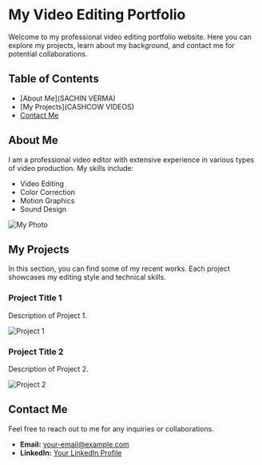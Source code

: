 # My Video Editing Portfolio

Welcome to my professional video editing portfolio website. Here you can explore my projects, learn about my background, and contact me for potential collaborations.

## Table of Contents

- [About Me](SACHIN VERMA)
- [My Projects](CASHCOW VIDEOS)
- [Contact Me](8103523875)

## About Me

I am a professional video editor with extensive experience in various types of video production. My skills include:

- Video Editing
- Color Correction
- Motion Graphics
- Sound Design

![My Photo](https://www.instagram.com/p/CVGPNLJBx46/?utm_source=ig_web_copy_link&igsh=MzRlODBiNWFlZA==)

## My Projects

In this section, you can find some of my recent works. Each project showcases my editing style and technical skills.

### Project Title 1

Description of Project 1.

![Project 1](https://www.youtube.com/watch?v=U69s3XXBMbg)

### Project Title 2

Description of Project 2.

![Project 2](path/to/project2-thumbnail.jpg)

<!-- Add more projects as needed -->

## Contact Me

Feel free to reach out to me for any inquiries or collaborations.

- **Email:** [your-email@example.com](onebrainfilms@gmail.com)
- **LinkedIn:** [Your LinkedIn Profile](https://www.linkedin.com/in/your-profile)

